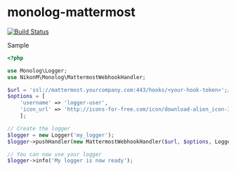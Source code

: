 # monolog-mattermost

[![Build Status](https://travis-ci.org/nikonm/monolog-mattermost.svg?branch=master)](https://travis-ci.org/nikonm/monolog-mattermost)

Sample
```php
<?php

use Monolog\Logger;
use NikonM\Monolog\MattermostWebhookHandler;

$url = 'ssl://mattermost.yourcompany.com:443/hooks/<your-hook-token>';//PORT is Required
$options = [
    'username' => 'logger-user',
    'icon_url' => 'http://icons-for-free.com/icon/download-alien_icon-367307.png'
    ];

// Create the logger
$logger = new Logger('my_logger');
$logger->pushHandler(new MattermostWebhookHandler($url, $options, Logger::DEBUG));

// You can now use your logger
$logger->info('My logger is now ready');
```
